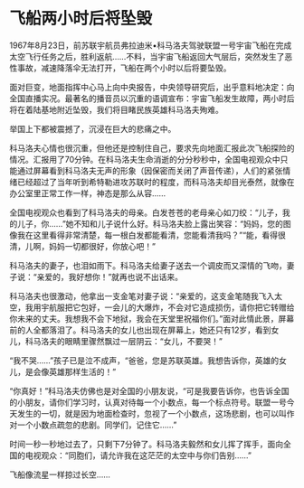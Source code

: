 # 飞船两小时后将坠毁

1967年8月23日，前苏联宇航员弗拉迪米&#8226;科马洛夫驾驶联盟一号宇宙飞船在完成太空飞行任务之后，胜利返航……不料，当宇宙飞船返回大气层后，突然发生了恶性事故，减速降落伞无法打开，飞船在两个小时以后将要坠毁。 

面对巨变，地面指挥中心马上向中央报告，中央领导研究后，出乎意料地决定：向全国直播实况。最著名的播音员以沉重的语调宣布：宇宙飞船发生故障，两小时后将在着陆基地附近坠毁，我们将目睹民族英雄科马洛夫殉难。 

举国上下都被震撼了，沉浸在巨大的悲痛之中。 

科马洛夫心情也很沉重，但他还是控制住自己，要求先向地面汇报此次飞船探险的情况。汇报用了70分钟。在科马洛夫生命消逝的分分秒秒中，全国电视观众中只能通过屏幕看到科马洛夫无声的形象（因保密而关闭了声音传递），人们的紧张情绪已经超过了当年听到希特勒进攻苏联时的程度，而科马洛夫却目光泰然，就像在办公室里正常工作一样，神态是那么从容…… 

全国电视观众也看到了科马洛夫的母亲。白发苍苍的老母亲心如刀绞：“儿子，我的儿子，你……”她不知和儿子说什么好。科马洛夫脸上露出笑容：“妈妈，您的图像我在这里看得非常清楚，每一根白发都能看清，您能看清我吗？”“能，看得很清，儿啊，妈妈一切都很好，你放心吧！” 

科马洛夫的妻子，也泪如雨下。科马洛夫给妻子送去一个调皮而又深情的飞吻，妻子说：“亲爱的，我好想你！”就再也说不出话来。 

科马洛夫也很激动，他拿出一支金笔对妻子说：“亲爱的，这支金笔随我飞入太空，我用宇航服把它包好，一会儿的大爆炸，不会对它造成损伤，请你把它转赠给你未来的丈夫。我想我不会下地狱，我会在天堂里祝福你们。”面对此情此景，屏幕前的人全都落泪了。科马洛夫的女儿也出现在屏幕上，她还只有12岁，看到女儿，科马洛夫的眼睛里骤然飘过一层阴云：“女儿，不要哭！” 

“我不哭……”孩子已是泣不成声，“爸爸，您是苏联英雄。我想告诉你，英雄的女儿，是会像英雄那样生活的！” 

“你真好！”科马洛夫仿佛也是对全国的小朋友说，“可是我要告诉你，也告诉全国的小朋友，请你们学习时，认真对待每一个小数点，每一个标点符号。联盟一号今天发生的一切，就是因为地面检查时，忽视了一个小数点，这场悲剧，也可以叫作对一个小数点疏忽的悲剧。同学们，记住它……” 

时间一秒一秒地过去了，只剩下7分钟了。科马洛夫毅然和女儿挥了挥手，面向全国的电视观众：“同胞们，请允许我在这茫茫的太空中与你们告别……” 

飞船像流星一样掠过长空……
 